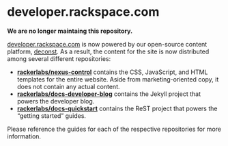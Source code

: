 # developer.rackspace.com

**We are no longer maintaing this repository.**

[developer.rackspace.com](https://developer.rackspace.com) is now powered by our open-source content platform, [deconst](https://github.com/deconst). As a result, the content for the site is now distributed among several different repositories:

* **[rackerlabs/nexus-control](https://github.com/rackerlabs/nexus-control)** contains the CSS, JavaScript, and HTML templates for the entire website. Aside from marketing-oriented copy, it does not contain any actual content.
* **[rackerlabs/docs-developer-blog](https://github.com/rackerlabs/docs-developer-blog)** contains the Jekyll project that powers the developer blog.
* **[rackerlabs/docs-quickstart](https://github.com/rackerlabs/docs-quickstart)** contains the ReST project that powers the “getting started” guides.

Please reference the guides for each of the respective repositories for more information.
